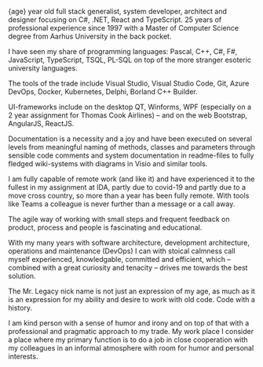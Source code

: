 {age} year old full stack generalist, system developer, architect and designer 
focusing on C#, .NET, React and TypeScript. 25 years of professional experience since 1997 with a
Master of Computer Science degree from Aarhus University in the back pocket.

I have seen my share of programming languages: Pascal, C++, C#, F#, JavaScript, TypeScript,
TSQL, PL-SQL on top of the more stranger esoteric university languages.

The tools of the trade include Visual Studio, Visual Studio Code, Git, Azure DevOps, Docker, 
Kubernetes, Delphi, Borland C++ Builder.

UI-frameworks include on the desktop QT, Winforms, WPF (especially on a 2 year assignment for 
Thomas Cook Airlines) – and on the web Bootstrap, AngularJS, ReactJS.

Documentation is a necessity and a joy and have been executed on several levels from meaningful 
naming of methods, classes and parameters through sensible code comments and system
documentation in readme-files to fully fledged wiki-systems with diagrams in Visio and similar 
tools.

I am fully capable of remote work (and like it) and have experienced it to the fullest in my 
assignment at IDA, partly due to covid-19 and partly due to a move cross country, so more than a 
year has been fully remote. With tools like Teams a colleague is never further than a message or a 
call away.

The agile way of working with small steps and frequent feedback on product, process and people is 
fascinating and educational.

With my many years with software architecture, development architecture, operations and 
maintenance (DevOps) I can with stoical calmness call myself experienced, knowledgable, 
committed and efficient, which – combined with a great curiosity and tenacity – drives me towards 
the best solution.

The Mr. Legacy nick name is not just an expression of my age, as much as it is an expression for 
my ability and desire to work with old code. Code with a history.

I am kind person with a sense of humor and irony and on top of that with a professional and 
pragmatic approach to my trade. My work place I consider a place where my primary function is to 
do a job in close cooperation with my colleagues in an informal atmosphere with room for humor 
and personal interests.